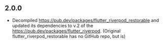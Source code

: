 ## 2.0.0

* Decompiled https://pub.dev/packages/flutter_riverpod_restorable and
updated its dependencies to v.2 of the https://pub.dev/packages/flutter_riverpod.
(Original flutter_riverpod_restorable has no GitHub repo, but is)

